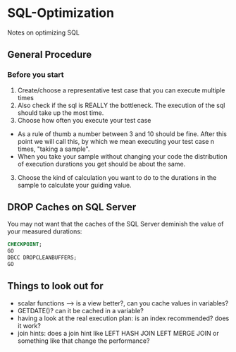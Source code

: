 # SQL-Optimization
Notes on optimizing SQL

## General Procedure

### Before you start

1. Create/choose a representative test case that you can execute multiple times
  1. Also check if the sql is REALLY the bottleneck. The execution of the sql should take up the most time.
2. Choose how often you execute your test case
  - As a rule of thumb a number between 3 and 10 should be fine. After this point we will call this, by which we mean executing your test case n times, "taking a sample".
  - When you take your sample without changing your code the distribution of execution durations you get should be about the same.
3. Choose the kind of calculation you want to do to the durations in the sample to calculate your guiding value.

## DROP Caches on SQL Server

You may not want that the caches of the SQL Server deminish the value of your measured durations:

```sql
CHECKPOINT; 
GO 
DBCC DROPCLEANBUFFERS; 
GO
```

## Things to look out for

- scalar functions --> is a view better?, can you cache values in variables?
- GETDATE()? can it be cached in a variable?
- having a look at the real execution plan: is an index recommended? does it work?
- join hints: does a join hint like LEFT HASH JOIN LEFT MERGE JOIN or something like that change the performance?
